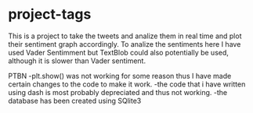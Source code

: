 # project-tags

This is a project to take the tweets and analize them in real time and plot their sentiment graph accordingly.
To analize the sentiments here I have used Vader Sentimment but TextBlob could also potentially be used, although it is slower than Vader sentiment.

PTBN
-plt.show() was not working for some reason thus I have made certain changes to the code to make it work.
-the code that i have written using dash is most probably depreciated and thus not working.
-the database has been created using SQlite3
